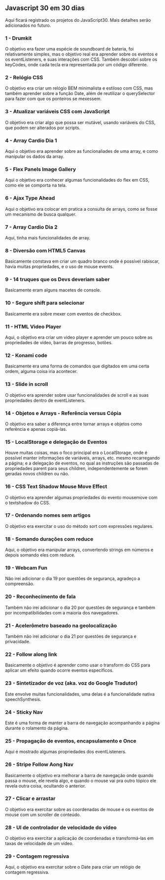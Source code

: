 ## **Javascript 30 em 30 dias**

Aqui ficará registrado os projetos do JavaScript30. Mais detalhes serão adicionados no futuro.

### **1 - Drumkit**
O objetivo era fazer uma espécie de soundboard de bateria, foi relativamente simples, mas o objetivo real era aprender sobre os eventos e os eventListeners, e suas interações com CSS. Também descobri sobre os keyCodes, onde cada tecla era representada por um código diferente.

### **2 - Relógio CSS**
O objetivo era criar um relógio BEM minimalista e estiloso com CSS, mas também aprender sobre a função Date, além de reutilizar o querySelector para fazer com que os ponteiros se mexessem.

### **3 - Atualizar variáveis CSS com JavaScript**
O objetivo era criar algo que possa ser mutável, usando variáveis do CSS, que podem ser alterados por scripts.

### **4 - Array Cardio Dia 1**
Aqui o objetivo era aprender sobre as funcionaliades de uma array, e como manipular os dados da array.

### **5 - Flex Panels Image Gallery**
Aqui o objetivo era conhecer algumas funcionalidades do flex em CSS, como ele se comporta na tela.

### **6 - Ajax Type Ahead**
Aqui o objetivo era colocar em pratica a consulta de arrays, como se fosse um mecanismo de busca qualquer.

### **7 - Array Cardio Dia 2**
Aqui, tinha mais funcionalidades de array.

### **8 - Diversão com HTML5 Canvas**
Basicamente constava em criar um quadro branco onde é possível rabiscar, havia muitas propriedades, e o uso de mouse events.

### **9 - 14 truques que os Devs deveriam saber**
Basicamente eram alguns macetes de console.

### **10 - Segure shift para selecionar**
Basicamente era sobre mexer com eventos de checkbox.

### **11 - HTML Video Player**
Aqui, o objetivo era criar um video player e aprender um pouco sobre as propriedades de vídeo, barras de progresso, botões.

### **12 - Konami code**
Basicamente era uma forma de comandos que digitados em uma certa ordem, alguma coisa iria acontecer.

### **13 - Slide in scroll**
O objetivo era aprender sobre usar funcionalidades de scroll e as suas propriedades dentro de eventListeners.

### **14 - Objetos e Arrays - Referência versus Cópia**
O objetivo era saber a diferença entre tornar arrays e objetos como referência e apenas copiá-las.

### **15 - LocalStorage e delegação de Eventos**
Houve muitas coisas, mas o foco principal era o LocalStorage, onde é possível manter informações de variáveis, arrays, etc. mesmo recarregando a página; e a delegação de eventos, no qual as instruções são passadas de propriedades parent para seus children, independentemente se forem geradas novos children ou não.

### **16 - CSS Text Shadow Mouse Move Effect**
O objetivo era aprender algumas propriedades do evento mousemove com o textshadow do CSS.

### **17 - Ordenando nomes sem artigos**
O objetivo era exercitar o uso do método sort com expressões regulares.

### **18 - Somando durações com reduce**
Aqui, o objetivo era manipular arrays, convertendo strings em números e depois somando eles com reduce.

### **19 - Webcam Fun**
Não irei adicionar o dia 19 por questões de segurança, agradeço a compreensão.

### **20 - Reconhecimento de fala**
Também não irei adicionar o dia 20 por questões de segurança e também por incompatibilidades com a maioria dos navegadores.

### **21 - Acelerômetro baseado na geolocalização**
Também não irei adicionar o dia 21 por questões de segurança e privacidade.

### **22 - Follow along link**
Basicamente o objetivo é aprender como usar o transform do CSS para aplicar um efeito quando ocorre eventos específicos.

### **23 - Sintetizador de voz (aka. voz do Google Tradutor)**
Este envolve muitas funcionalidades, uma delas é a funcionalidade nativa speechSynthesis.

### **24 - Sticky Nav**
Este é uma forma de manter a barra de navegação acompanhando a página durante o rolamento da página.

### **25 - Propagação de eventos, encapsulamento e Once**
Aqui é mostrado algumas propriedades dos eventListeners.

### **26 - Stripe Follow Aong Nav**
Basicamente o objetivo era melhorar a barra de navegação onde quando passa o mouse, ele revela algo, e quando o mouse vai pra outro tópico ele revela outra coisa, ocultando o anterior.

### **27 - Clicar e arrastar**
O objetivo era exercitar sobre as coordenadas de mouse e os eventos de mouse com um scroller de conteúdo.

### **28 - UI de controlador de velocidade do vídeo**
O objetivo era exercitar a aplicação de coordenadas e transformá-las em taxas de velocidade de um vídeo.

### **29 - Contagem regressiva**
Aqui, o objetivo era exercitar sobre o Date para criar um relógio de contagem regressiva.

